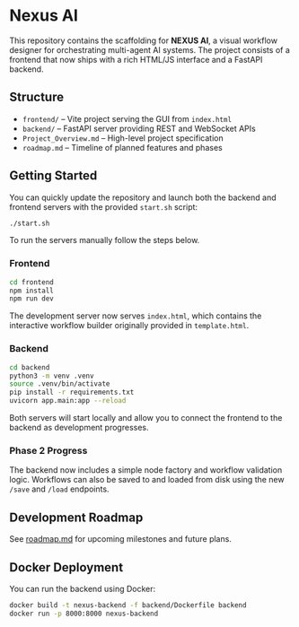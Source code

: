 # Nexus AI

This repository contains the scaffolding for **NEXUS AI**, a visual workflow designer for orchestrating multi-agent AI systems. The project consists of a frontend that now ships with a rich HTML/JS interface and a FastAPI backend.

## Structure

- `frontend/` – Vite project serving the GUI from `index.html`
- `backend/` – FastAPI server providing REST and WebSocket APIs
- `Project_Overview.md` – High-level project specification
- `roadmap.md` – Timeline of planned features and phases

## Getting Started

You can quickly update the repository and launch both the backend and
frontend servers with the provided `start.sh` script:

```bash
./start.sh
```

To run the servers manually follow the steps below.

### Frontend

```bash
cd frontend
npm install
npm run dev
```
The development server now serves `index.html`, which contains the interactive workflow builder originally provided in `template.html`.

### Backend

```bash
cd backend
python3 -m venv .venv
source .venv/bin/activate
pip install -r requirements.txt
uvicorn app.main:app --reload
```

Both servers will start locally and allow you to connect the frontend to the backend as development progresses.

### Phase 2 Progress

The backend now includes a simple node factory and workflow validation logic. Workflows can also be saved to and loaded from disk using the new `/save` and `/load` endpoints.

## Development Roadmap

See [roadmap.md](roadmap.md) for upcoming milestones and future plans.

## Docker Deployment

You can run the backend using Docker:

```bash
docker build -t nexus-backend -f backend/Dockerfile backend
docker run -p 8000:8000 nexus-backend
```
